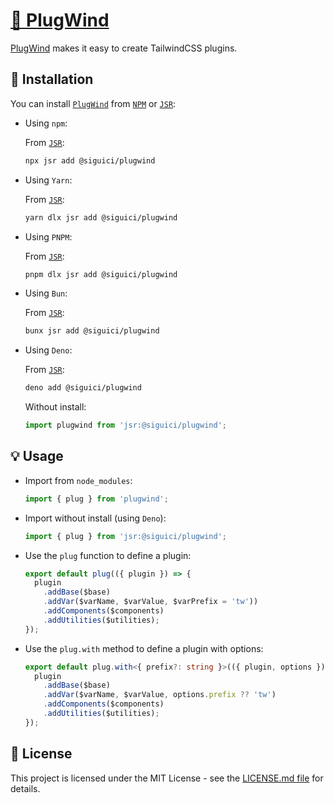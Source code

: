 # [🧩 PlugWind](https://jsr.io/@siguici/plugwind)

[PlugWind](https://jsr.io/@siguici/plugwind) makes it easy to create TailwindCSS plugins.

## 🚀 Installation

You can install [`PlugWind`](https://plugwind.js.org) from [`NPM`](https://npmjs.com/package/plugwind) or [`JSR`](https://jsr.io/@siguici/plugwind):

- Using `npm`:

  From [`JSR`](https://jsr.io/@siguici/plugwind):

  ```bash
  npx jsr add @siguici/plugwind
  ```

- Using `Yarn`:

  From [`JSR`](https://jsr.io/@siguici/plugwind):

  ```bash
  yarn dlx jsr add @siguici/plugwind
  ```

- Using `PNPM`:

  From [`JSR`](https://jsr.io/@siguici/plugwind):

  ```bash
  pnpm dlx jsr add @siguici/plugwind
  ```

- Using `Bun`:

  From [`JSR`](https://jsr.io/@siguici/plugwind):

  ```bash
  bunx jsr add @siguici/plugwind
  ```

- Using `Deno`:

  From [`JSR`](https://jsr.io/@siguici/plugwind):

  ```bash
  deno add @siguici/plugwind
  ```

  Without install:

  ```typescript
  import plugwind from 'jsr:@siguici/plugwind';
  ```

## 💡 Usage

- Import from `node_modules`:

  ```javascript
  import { plug } from 'plugwind';
  ```

- Import without install (using `Deno`):

  ```javascript
  import { plug } from 'jsr:@siguici/plugwind';
  ```

- Use the `plug` function to define a plugin:

  ```typescript
  export default plug(({ plugin }) => {
    plugin
      .addBase($base)
      .addVar($varName, $varValue, $varPrefix = 'tw'))
      .addComponents($components)
      .addUtilities($utilities);
  });
  ```

- Use the `plug.with` method to define a plugin with options:

  ```typescript
  export default plug.with<{ prefix?: string }>(({ plugin, options }) => {
    plugin
      .addBase($base)
      .addVar($varName, $varValue, options.prefix ?? 'tw')
      .addComponents($components)
      .addUtilities($utilities);
  });
  ```

## 📄 License

This project is licensed under the MIT License - see the [LICENSE.md file](./LICENSE.md) for details.
